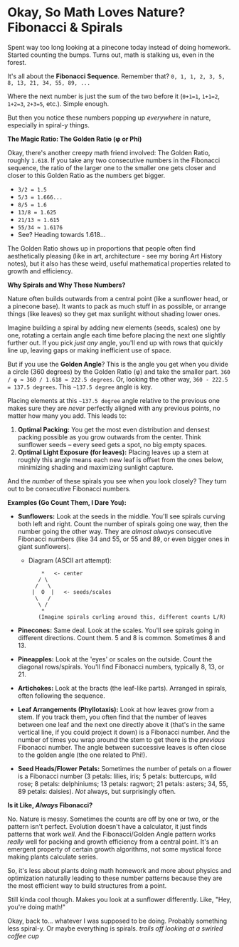 # Okay, So Math Loves Nature? Fibonacci & Spirals

Spent way too long looking at a pinecone today instead of doing homework. Started counting the bumps. Turns out, math is stalking us, even in the forest.

It's all about the **Fibonacci Sequence**. Remember that?
`0, 1, 1, 2, 3, 5, 8, 13, 21, 34, 55, 89, ...`

Where the next number is just the sum of the two before it (`0+1=1`, `1+1=2`, `1+2=3`, `2+3=5`, etc.). Simple enough.

But then you notice these numbers popping up *everywhere* in nature, especially in spiral-y things.

**The Magic Ratio: The Golden Ratio (φ or Phi)**

Okay, there's another creepy math friend involved: The Golden Ratio, roughly `1.618`.
If you take any two consecutive numbers in the Fibonacci sequence, the ratio of the larger one to the smaller one gets closer and closer to this Golden Ratio as the numbers get bigger.
*   `3/2 = 1.5`
*   `5/3 = 1.666...`
*   `8/5 = 1.6`
*   `13/8 = 1.625`
*   `21/13 ≈ 1.615`
*   `55/34 ≈ 1.6176`
*   See? Heading towards 1.618...

The Golden Ratio shows up in proportions that people often find aesthetically pleasing (like in art, architecture - see my boring Art History notes), but it also has these weird, useful mathematical properties related to growth and efficiency.

**Why Spirals and Why These Numbers?**

Nature often builds outwards from a central point (like a sunflower head, or a pinecone base). It wants to pack as much stuff in as possible, or arrange things (like leaves) so they get max sunlight without shading lower ones.

Imagine building a spiral by adding new elements (seeds, scales) one by one, rotating a certain angle each time before placing the next one slightly further out. If you pick *just any* angle, you'll end up with rows that quickly line up, leaving gaps or making inefficient use of space.

But if you use the **Golden Angle**? This is the angle you get when you divide a circle (360 degrees) by the Golden Ratio (φ) and take the smaller part. `360 / φ ≈ 360 / 1.618 ≈ 222.5 degrees`. Or, looking the other way, `360 - 222.5 = 137.5 degrees`. This `~137.5 degree` angle is key.

Placing elements at this `~137.5 degree` angle relative to the previous one makes sure they are *never* perfectly aligned with any previous points, no matter how many you add. This leads to:

1.  **Optimal Packing:** You get the most even distribution and densest packing possible as you grow outwards from the center. Think sunflower seeds – every seed gets a spot, no big empty spaces.
2.  **Optimal Light Exposure (for leaves):** Placing leaves up a stem at roughly this angle means each new leaf is offset from the ones below, minimizing shading and maximizing sunlight capture.

And the *number* of these spirals you see when you look closely? They turn out to be consecutive Fibonacci numbers.

**Examples (Go Count Them, I Dare You):**

*   **Sunflowers:** Look at the seeds in the middle. You'll see spirals curving both left and right. Count the number of spirals going one way, then the number going the other way. They are *almost always* consecutive Fibonacci numbers (like 34 and 55, or 55 and 89, or even bigger ones in giant sunflowers).
    *   Diagram (ASCII art attempt):
        ```
            *   <- center
           / \
          /   \
         |  O  |   <- seeds/scales
          \   /
           \ /
            *
           (Imagine spirals curling around this, different counts L/R)
        ```

*   **Pinecones:** Same deal. Look at the scales. You'll see spirals going in different directions. Count them. 5 and 8 is common. Sometimes 8 and 13.
*   **Pineapples:** Look at the 'eyes' or scales on the outside. Count the diagonal rows/spirals. You'll find Fibonacci numbers, typically 8, 13, or 21.
*   **Artichokes:** Look at the bracts (the leaf-like parts). Arranged in spirals, often following the sequence.
*   **Leaf Arrangements (Phyllotaxis):** Look at how leaves grow from a stem. If you track them, you often find that the number of leaves between one leaf and the next one directly above it (that's in the same vertical line, if you could project it down) is a Fibonacci number. And the number of times you wrap around the stem to get there is the *previous* Fibonacci number. The angle between successive leaves is often close to the golden angle (the one related to Phi!).
*   **Seed Heads/Flower Petals:** Sometimes the number of petals on a flower is a Fibonacci number (3 petals: lilies, iris; 5 petals: buttercups, wild rose; 8 petals: delphiniums; 13 petals: ragwort; 21 petals: asters; 34, 55, 89 petals: daisies). *Not* always, but surprisingly often.

**Is it Like, *Always* Fibonacci?**

No. Nature is messy. Sometimes the counts are off by one or two, or the pattern isn't perfect. Evolution doesn't have a calculator, it just finds patterns that work *well*. And the Fibonacci/Golden Angle pattern works *really* well for packing and growth efficiency from a central point. It's an emergent property of certain growth algorithms, not some mystical force making plants calculate series.

So, it's less about plants doing math homework and more about physics and optimization naturally leading to these number patterns because they are the most efficient way to build structures from a point.

Still kinda cool though. Makes you look at a sunflower differently. Like, "Hey, you're doing math!"

Okay, back to... whatever I was supposed to be doing. Probably something less spiral-y. Or maybe everything is spirals. *trails off looking at a swirled coffee cup*
